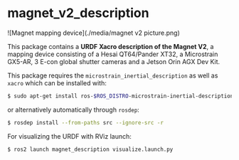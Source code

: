 # magnet_v2_description

![Magnet mapping device](./media/magnet v2 picture.png)

This package contains a **URDF Xacro description of the Magnet V2**, a mapping device consisting of a Hesai QT64/Pander XT32, a Microstrain GX5-AR, 3 E-con global shutter cameras and a Jetson Orin AGX Dev Kit.

This package requires the `microstrain_inertial_description` as well as `xacro` which can be installed with:

```bash
$ sudo apt-get install ros-$ROS_DISTRO-microstrain-inertial-description ros-$ROS_DISTRO-xacro
```

or alternatively automatically through `rosdep`: 

```bash
$ rosdep install --from-paths src --ignore-src -r
```



For visualizing the URDF with RViz launch:

```bash
$ ros2 launch magnet_description visualize.launch.py
```

